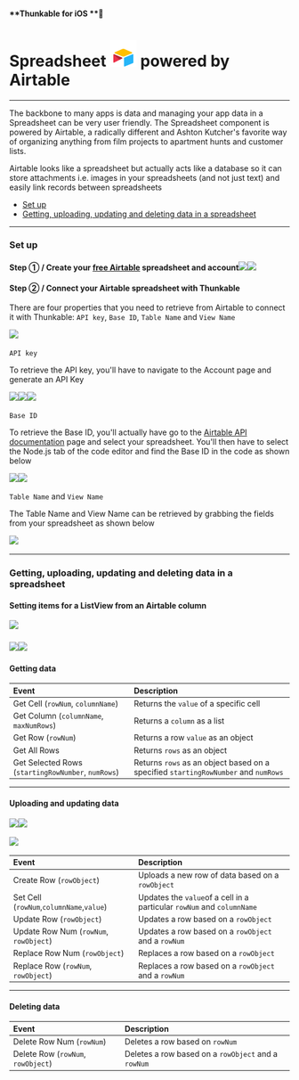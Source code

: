 #### **Thunkable for iOS **

# Spreadsheet ![](/assets/iOSviewIconSpreadsheet.png) powered by Airtable

---

The backbone to many apps is data and managing your app data in a Spreadsheet can be very user friendly. The Spreadsheet component is powered by Airtable, a radically different and Ashton Kutcher's favorite way of organizing anything from film projects to apartment hunts and customer lists.

Airtable looks like a spreadsheet but actually acts like a database so it can store attachments i.e. images in your spreadsheets \(and not just text\) and easily link records between spreadsheets

* [Set up](#set-up)
* [Getting, uploading, updating and deleting data in a spreadsheet](#getting-uploading-updating-and-deleting-data-in-a-spreadsheet)

---

### Set up

#### Step ① / Create your [free Airtable](https://airtable.com/) spreadsheet and account![](/assets/spreadsheet-airtable-✕-fig-1.png)![](/assets/spreadsheet-airtable-✕-fig-2.png)

#### Step ② / Connect your Airtable spreadsheet with Thunkable

There are four properties that you need to retrieve from Airtable to connect it with Thunkable: `API key`, `Base ID`, `Table Name` and `View Name`

![](/assets/spreadsheet-airtable-✕-fig-3.png)

`API key`

To retrieve the API key, you'll have to navigate to the Account page and generate an API Key

![](/assets/spreadsheet-airtable-✕-fig-4.png)![](/assets/spreadsheet-airtable-✕-fig-5.png)![](/assets/spreadsheet-airtable-✕-fig-6.png)

`Base ID`

To retrieve the Base ID, you'll actually have go to the [Airtable API documentation](https://airtable.com/api) page and select your spreadsheet. You'll then have to select the Node.js tab of the code editor and find the Base ID in the code as shown below

![](/assets/spreadsheet-airtable-✕-fig-7.png)![](/assets/spreadsheet-airtable-✕-fig-8.png)

`Table Name` and `View Name`

The Table Name and View Name can be retrieved by grabbing the fields from your spreadsheet as shown below

![](/assets/spreadsheet-airtable-✕-fig-9.png)

---

### Getting, uploading, updating and deleting data in a spreadsheet

#### Setting items for a ListView from an Airtable column

![](/assets/spreadsheet-airtable-✕-fig-10.png)

#### ![](/assets/spreadsheet-airtable-✕-fig-11.png)![](/assets/spreadsheet-airtable-✕-fig-12.png)

#### Getting data

| Event | Description |
| :--- | :--- |
| Get Cell \(`rowNum`, `columnName`\) | Returns the `value` of a specific cell |
| Get Column \(`columnName`, `maxNumRows`\) | Returns a `column` as a list |
| Get Row \(`rowNum`\) | Returns a row  `value` as an object |
| Get All Rows | Returns `rows` as an object |
| Get Selected Rows \(`startingRowNumber`, `numRows`\) | Returns `rows` as an object based on a specified `startingRowNumber` and `numRows` |

---

#### Uploading and updating data

![](/assets/spreadsheet-airtable-✕-fig-14.png)![](/assets/spreadsheet-airtable-✕-fig-15.png)

![](/assets/spreadsheet-airtable-✕-fig-13.png)

| Event | Description |
| :--- | :--- |
| Create Row \(`rowObject`\) | Uploads a new row of data based on a `rowObject` |
| Set Cell \(`rowNum`,`columnName`,`value`\) | Updates the `value`of a cell in a particular `rowNum` and `columnName` |
| Update Row \(`rowObject`\) | Updates a row based on a `rowObject` |
| Update Row Num \(`rowNum`, `rowObject`\) | Updates a row based on a `rowObject` and a `rowNum` |
| Replace Row Num \(`rowObject`\) | Replaces a row based on a `rowObject` |
| Replace Row \(`rowNum`, `rowObject`\) | Replaces a row based on a `rowObject` and a `rowNum` |

---

#### Deleting data

| Event | Description |
| :--- | :--- |
| Delete Row Num \(`rowNum`\) | Deletes a row based on `rowNum` |
| Delete Row \(`rowNum`, `rowObject`\) | Deletes a row based on a `rowObject` and a `rowNum` |



